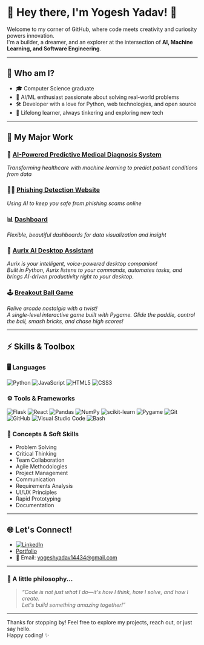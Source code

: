 # 👋 Hey there, I'm Yogesh Yadav! 🚀

Welcome to my corner of GitHub, where code meets creativity and curiosity powers innovation.  
I'm a builder, a dreamer, and an explorer at the intersection of **AI, Machine Learning, and Software Engineering**.

---

## 🌟 Who am I?

- 🎓 Computer Science graduate  
- 🤖 AI/ML enthusiast passionate about solving real-world problems  
- 🛠️ Developer with a love for Python, web technologies, and open source  
- 🌱 Lifelong learner, always tinkering and exploring new tech  

---

## 💼 My Major Work

### 🧠 [AI-Powered Predictive Medical Diagnosis System](https://github.com/Yogiii13/AI-Powered-Predictive-Medical-Diagnosis-System)
_Transforming healthcare with machine learning to predict patient conditions from data_

### 🕵️‍♂️ [Phishing Detection Website](https://github.com/Yogiii13/Phishing_Detection_Website)
_Using AI to keep you safe from phishing scams online_

### 📊 [Dashboard](https://github.com/Yogiii13/Dashboard)
_Flexible, beautiful dashboards for data visualization and insight_

### 🤖 [Aurix AI Desktop Assistant](https://github.com/Yogiii13/Aurix-ai-desktop-assistant)
_Aurix is your intelligent, voice-powered desktop companion!  
Built in Python, Aurix listens to your commands, automates tasks, and brings AI-driven productivity right to your desktop._

### 🕹️ [Breakout Ball Game](https://github.com/Yogiii13/breakout-ball-game)
_Relive arcade nostalgia with a twist!  
A single-level interactive game built with Pygame. Glide the paddle, control the ball, smash bricks, and chase high scores!_

---

## ⚡ Skills & Toolbox

### 🖥️ Languages  
![Python](https://img.shields.io/badge/Python-3670A0?style=for-the-badge&logo=python&logoColor=ffdd54)
![JavaScript](https://img.shields.io/badge/JavaScript-F7DF1E?style=for-the-badge&logo=javascript&logoColor=323330)
![HTML5](https://img.shields.io/badge/HTML5-E34F26?style=for-the-badge&logo=html5&logoColor=fff)
![CSS3](https://img.shields.io/badge/CSS3-1572B6?style=for-the-badge&logo=css3&logoColor=fff)

### ⚙️ Tools & Frameworks  
![Flask](https://img.shields.io/badge/Flask-000?style=for-the-badge&logo=flask&logoColor=white)
![React](https://img.shields.io/badge/React-20232A?style=for-the-badge&logo=react&logoColor=61DAFB)
![Pandas](https://img.shields.io/badge/Pandas-150458?style=for-the-badge&logo=pandas&logoColor=white)
![NumPy](https://img.shields.io/badge/NumPy-013243?style=for-the-badge&logo=numpy&logoColor=white)
![scikit-learn](https://img.shields.io/badge/scikit--learn-F7931E?style=for-the-badge&logo=scikit-learn&logoColor=white)
![Pygame](https://img.shields.io/badge/Pygame-000000?style=for-the-badge&logo=pygame&logoColor=white)
![Git](https://img.shields.io/badge/Git-F05032?style=for-the-badge&logo=git&logoColor=white)
![GitHub](https://img.shields.io/badge/GitHub-181717?style=for-the-badge&logo=github&logoColor=white)
![Visual Studio Code](https://img.shields.io/badge/VS%20Code-0078d4?style=for-the-badge&logo=visualstudiocode&logoColor=white)
![Bash](https://img.shields.io/badge/Bash-121011?style=for-the-badge&logo=gnu-bash&logoColor=white)

### 🧠 Concepts & Soft Skills  
- Problem Solving
- Critical Thinking
- Team Collaboration
- Agile Methodologies
- Project Management
- Communication
- Requirements Analysis
- UI/UX Principles
- Rapid Prototyping
- Documentation

---

## 🌐 Let's Connect!

- [![LinkedIn](https://img.shields.io/badge/LinkedIn-0A66C2?style=for-the-badge&logo=linkedin&logoColor=white)](https://www.linkedin.com/in/yogesh1311)
- [Portfolio](https://yogesh-portfolio-pink-theta.vercel.app/)
- 📧 Email: yogeshyadav14434@gmail.com

---

### 📝 A little philosophy...

> _“Code is not just what I do—it's how I think, how I solve, and how I create.  
> Let's build something amazing together!”_

---

Thanks for stopping by! Feel free to explore my projects, reach out, or just say hello.  
Happy coding! ✨
